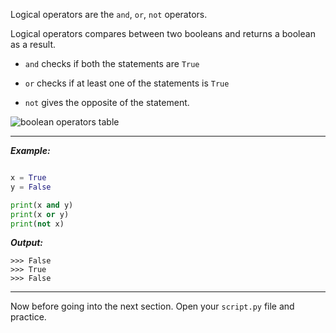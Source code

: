 ﻿
Logical operators are the `and`, `or`, `not` operators.

Logical operators compares between two booleans and returns a boolean as a result.

-   `and`  checks if both the statements are  `True`

-   `or`  checks if at least one of the statements is  `True`
-   `not`  gives the opposite of the statement.

![boolean operators table](https://s3.amazonaws.com/codecademy-content/courses/learn-python/Boolean+operators+dk.svg)



---

***Example:***
```python

x = True
y = False

print(x and y)
print(x or y)
print(not x)
```


***Output:***
```
>>> False
>>> True
>>> False
```

---

Now before going into the next section. Open your ```script.py``` file and practice. 


